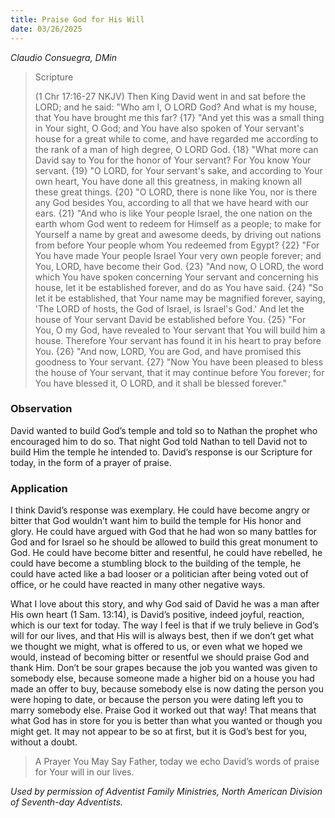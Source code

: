 ```yaml
---
title: Praise God for His Will
date: 03/26/2025
---
```


_Claudio Consuegra, DMin_

> <p>Scripture</p>
> (1 Chr 17:16-27 NKJV) Then King David went in and sat before the LORD; and he said: "Who am I, O LORD God? And what is my house, that You have brought me this far? {17} "And yet this was a small thing in Your sight, O God; and You have also spoken of Your servant's house for a great while to come, and have regarded me according to the rank of a man of high degree, O LORD God. {18} "What more can David say to You for the honor of Your servant? For You know Your servant. {19} "O LORD, for Your servant's sake, and according to Your own heart, You have done all this greatness, in making known all these great things. {20} "O LORD, there is none like You, nor is there any God besides You, according to all that we have heard with our ears. {21} "And who is like Your people Israel, the one nation on the earth whom God went to redeem for Himself as a people; to make for Yourself a name by great and awesome deeds, by driving out nations from before Your people whom You redeemed from Egypt? {22} "For You have made Your people Israel Your very own people forever; and You, LORD, have become their God. {23} "And now, O LORD, the word which You have spoken concerning Your servant and concerning his house, let it be established forever, and do as You have said. {24} "So let it be established, that Your name may be magnified forever, saying, 'The LORD of hosts, the God of Israel, is Israel's God.' And let the house of Your servant David be established before You. {25} "For You, O my God, have revealed to Your servant that You will build him a house. Therefore Your servant has found it in his heart to pray before You. {26} "And now, LORD, You are God, and have promised this goodness to Your servant. {27} "Now You have been pleased to bless the house of Your servant, that it may continue before You forever; for You have blessed it, O LORD, and it shall be blessed forever."

### Observation

David wanted to build God’s temple and told so to Nathan the prophet who encouraged him to do so. That night God told Nathan to tell David not to build Him the temple he intended to. David’s response is our Scripture for today, in the form of a prayer of praise.

### Application

I think David’s response was exemplary. He could have become angry or bitter that God wouldn’t want him to build the temple for His honor and glory. He could have argued with God that he had won so many battles for God and for Israel so he should be allowed to build this great monument to God. He could have become bitter and resentful, he could have rebelled, he could have become a stumbling block to the building of the temple, he could have acted like a bad looser or a politician after being voted out of office, or he could have reacted in many other negative ways.

What I love about this story, and why God said of David he was a man after His own heart (1 Sam. 13:14), is David’s positive, indeed joyful, reaction, which is our text for today. The way I feel is that if we truly believe in God’s will for our lives, and that His will is always best, then if we don’t get what we thought we might, what is offered to us, or even what we hoped we would, instead of becoming bitter or resentful we should praise God and thank Him. Don’t be sour grapes because the job you wanted was given to somebody else, because someone made a higher bid on a house you had made an offer to buy, because somebody else is now dating the person you were hoping to date, or because the person you were dating left you to marry somebody else. Praise God it worked out that way! That means that what God has in store for you is better than what you wanted or though you might get. It may not appear to be so at first, but it is God’s best for you, without a doubt.

> <callout>A Prayer You May Say</callout>
> Father, today we echo David’s words of praise for Your will in our lives.

_Used by permission of Adventist Family Ministries, North American Division of Seventh-day Adventists._
